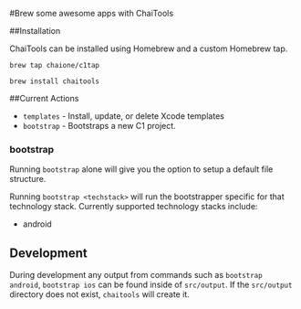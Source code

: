 #Brew some awesome apps with ChaiTools

##Installation

ChaiTools can be installed using Homebrew and a custom Homebrew tap.

```brew tap chaione/c1tap```

```brew install chaitools```

##Current Actions

* `templates` - Install, update, or delete Xcode templates
* `bootstrap` - Bootstraps a new C1 project.

### bootstrap

Running `bootstrap` alone will give you the option to setup a default file structure.

Running `bootstrap <techstack>` will run the bootstrapper specific for that technology stack. Currently supported technology stacks include:

* android

## Development

During development any output from commands such as `bootstrap android`, `bootstrap ios` can be found inside of `src/output`. If the `src/output` directory does not exist, `chaitools` will create it.
